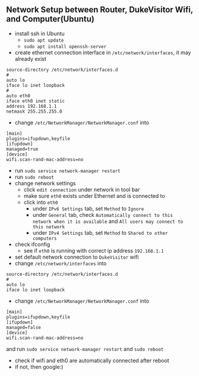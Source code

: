 Network Setup between Router, DukeVisitor Wifi, and Computer(Ubuntu)
-----
- install ssh in Ubuntu
  - `sudo apt update`
  - `sudo apt install openssh-server`
- create ethernet connection interface in `/etc/network/interfaces`, it may already exist
`````
source-directory /etc/network/interfaces.d
#
auto lo
iface lo inet loopback
#
auto eth0
iface eth0 inet static
address 192.168.1.1
netmask 255.255.255.0
`````

- change `/etc/NetworkManager/NetworkManager.conf` into
`````
[main]
plugins=ifupdown,keyfile
[ifupdown]
managed=true
[device]
wifi.scan-rand-mac-address=no
`````
- run `sudo service network-manager restart`
- run `sudo reboot`
- change network settings
  - click `edit connection` under network in tool bar
  - make sure `eth0` exists under Ethernet and is connected to
  - click into `eth0`
    - under `IPv6 Settings` tab, set `Method` to `Ignore`
    - under `General` tab, check `Automatically connect to this network when it is available` and  `All users may connect to this network`
    - under `IPv4 Settings` tab, set `Method` to `Shared to other computers`
- check ifconfig
  - see if `eth0` is running with correct ip address `192.168.1.1`
- set default network connection to `DukeVisitor` wifi
- change `/etc/network/interfaces` into
`````
source-directory /etc/network/interfaces.d
#
auto lo
iface lo inet loopback
`````
- change `/etc/NetworkManager/NetworkManager.conf` into
`````
[main]
plugins=ifupdown,keyfile
[ifupdown]
managed=false
[device]
wifi.scan-rand-mac-address=no
`````
and run `sudo service network-manager restart` and `sudo reboot`
- check if wifi and eth0 are automatically connected after reboot
- if not, then google:)
